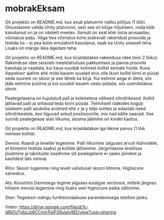# mobrakEksam

Git projektis on README.md, kus asub platvormi valiku põhjus (1 lõik). Otsustasime valida Unity platvormi, sest see oli kõige hiljutisem, mida kõik kasutanud on ja on väskelt meeles. Samuti on seal kõik üsna arusaadav, võimalusi palju. Väga hea võimalus kohe jooksvalt rakendust proovida ja testida ka - ei pea kohe emulatorit kasutama, saab ka Unity siseselt teha. Lisaks on mänge ikka ägedam teha.


Git projektis on README.md, kus kirjeldatakse rakenduse idee (min 2 lõiku). 
Rakenduse idee seisneb meelelahutuse pakkumises ja panna proovile kasutaja ja vaadata, kui kaua suudab kolmest kollist eemale hoida. Kuna lõppskoor ajaline ehk mida kauem suudad elus olla (kuni kollid kinni ei püüa) seda suurem on skoor ja see läheb ka kirja. Kui eelmist aega ei ületa, siis jääb eelmine püsima ja kui suudeti kauem vastu pidada, siis uuendatakse skoor.

Peategelasena on kujutatud pall ja koletistena väiksed silindrikesed. Kollid jälitavad palli ja üritavad teda kinni püüda. Tehniliselt rääkides kogub süsteem palli asukoha andmed ehk x ja y telje suhtes ja edastab need silindrikestele, kes liiguvad antud positsioonile, mis nad kätte saavad. See sunnib peategelase alati liikuma, seisma jäämine on kindel kaotus.

Git projektis on README.md, kus kirjeldatakse iga liikme panus (1 lõik inimese kohta).

Dennis: Kaardi ja levelite tegemine. Palli liikumine (alguses arvuti klahvidele, et kiiremini testida saaks) ja kollide jälitamine. Järgmisesse levelisse jõudmine ja takistuste seadmine (et peategelane ei saaks piirdest ja kastidest läbi minna)

Riho: Skoori lugemine ning leveli vahetusel skoori liitmine. Highscore salvestus.

Ats: Koostöös Dennisega tegime alguses esialgse versiooni, millele järgnes hilisem menüü tegemine ning lisaks veel highscore paika sättimine.

Sten: Tegelesin mängu funktsionaalsuse parandamisega telefoni jaoks.

Video: https://drive.google.com/file/d/1c-dRbToTybzJz8CCmtrFeiP26ulalyM2/view?usp=sharing





